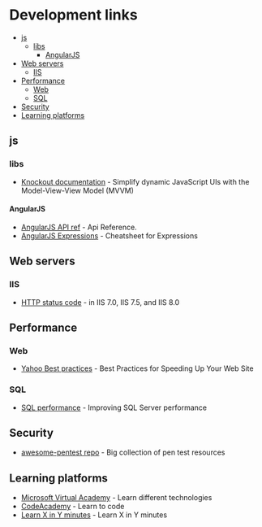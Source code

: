   # Development links

- [js](#js)
  - [libs](#libs)
    - [AngularJS](#angularjs)
- [Web servers](#webservers)
  - [IIS](#iis)
- [Performance](#performance)
  - [Web](#web)
  - [SQL](#sql)
- [Security](#security)
- [Learning platforms](#learning-platforms)

## js
### libs
* [Knockout documentation](http://knockoutjs.com/documentation/introduction.html) - Simplify dynamic JavaScript UIs with the Model-View-View Model (MVVM)

#### AngularJS

* [AngularJS API ref](https://docs.angularjs.org/api) - Api Reference. 
* [AngularJS Expressions](http://teropa.info/images/angular_expressions_cheatsheet.pdf) - Cheatsheet for Expressions

## Web servers
### IIS
* [HTTP status code](https://support.microsoft.com/en-us/kb/943891) -  in IIS 7.0, IIS 7.5, and IIS 8.0


## Performance
### Web
* [Yahoo Best practices](https://developer.yahoo.com/performance/rules.html) - Best Practices for Speeding Up Your Web Site

### SQL
* [SQL performance](http://sqlperformance.com/) - Improving SQL Server performance


## Security
* [awesome-pentest repo](https://github.com/enaqx/awesome-pentest) - Big collection of pen test resources 

## Learning platforms
* [Microsoft Virtual Academy](http://www.microsoftvirtualacademy.com/) - Learn different technologies
* [CodeAcademy](https://www.codecademy.com/) - Learn to code
* [Learn X in Y minutes](http://learnxinyminutes.com) - Learn X in Y minutes 
